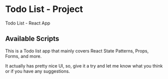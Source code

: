 # Todo List - Project

Todo List - React App

## Available Scripts

This is a Todo list app that mainly covers React State Patterns, Props, Forms, and more. 

It actually has pretty nice UI, so, give it a try and let me know what you think or if you have any suggestions. 
